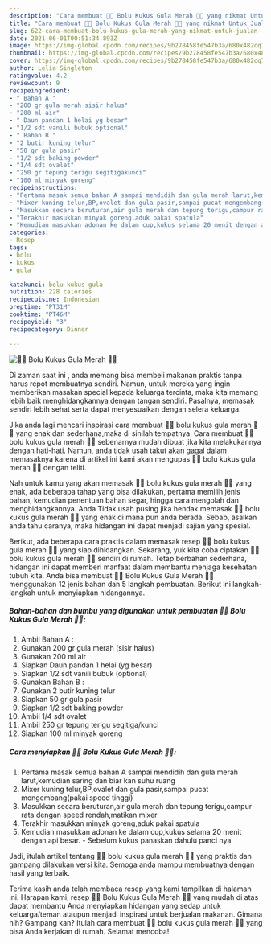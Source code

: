 ```yaml
---
description: "Cara membuat 🧡🧡 Bolu Kukus Gula Merah 🧡🧡 yang nikmat Untuk Jualan"
title: "Cara membuat 🧡🧡 Bolu Kukus Gula Merah 🧡🧡 yang nikmat Untuk Jualan"
slug: 622-cara-membuat-bolu-kukus-gula-merah-yang-nikmat-untuk-jualan
date: 2021-06-01T00:51:34.893Z
image: https://img-global.cpcdn.com/recipes/9b278458fe547b3a/680x482cq70/🧡🧡-bolu-kukus-gula-merah-🧡🧡-foto-resep-utama.jpg
thumbnail: https://img-global.cpcdn.com/recipes/9b278458fe547b3a/680x482cq70/🧡🧡-bolu-kukus-gula-merah-🧡🧡-foto-resep-utama.jpg
cover: https://img-global.cpcdn.com/recipes/9b278458fe547b3a/680x482cq70/🧡🧡-bolu-kukus-gula-merah-🧡🧡-foto-resep-utama.jpg
author: Lelia Singleton
ratingvalue: 4.2
reviewcount: 9
recipeingredient:
- " Bahan A "
- "200 gr gula merah sisir halus"
- "200 ml air"
- " Daun pandan 1 helai yg besar"
- "1/2 sdt vanili bubuk optional"
- " Bahan B "
- "2 butir kuning telur"
- "50 gr gula pasir"
- "1/2 sdt baking powder"
- "1/4 sdt ovalet"
- "250 gr tepung terigu segitigakunci"
- "100 ml minyak goreng"
recipeinstructions:
- "Pertama masak semua bahan A sampai mendidih dan gula merah larut,kemudian saring dan biar kan suhu ruang"
- "Mixer kuning telur,BP,ovalet dan gula pasir,sampai pucat mengembang(pakai speed tinggi)"
- "Masukkan secara beruturan,air gula merah dan tepung terigu,campur rata dengan speed rendah,matikan mixer"
- "Terakhir masukkan minyak goreng,aduk pakai spatula"
- "Kemudian masukkan adonan ke dalam cup,kukus selama 20 menit dengan api besar. Sebelum kukus panaskan dahulu panci nya"
categories:
- Resep
tags:
- bolu
- kukus
- gula

katakunci: bolu kukus gula 
nutrition: 228 calories
recipecuisine: Indonesian
preptime: "PT31M"
cooktime: "PT46M"
recipeyield: "3"
recipecategory: Dinner

---
```



![🧡🧡 Bolu Kukus Gula Merah 🧡🧡](https://img-global.cpcdn.com/recipes/9b278458fe547b3a/680x482cq70/🧡🧡-bolu-kukus-gula-merah-🧡🧡-foto-resep-utama.jpg)

Di zaman  saat ini , anda memang bisa membeli makanan praktis tanpa harus repot membuatnya sendiri. Namun, untuk mereka yang ingin memberikan masakan special kepada keluarga tercinta, maka kita memang lebih baik menghidangkannya dengan tangan sendiri. Pasalnya, memasak sendiri lebih sehat serta dapat menyesuaikan dengan selera keluarga.

Jika anda lagi mencari inspirasi cara membuat 🧡🧡 bolu kukus gula merah 🧡🧡 yang enak dan sederhana,maka di sinilah tempatnya. Cara membuat 🧡🧡 bolu kukus gula merah 🧡🧡  sebenarnya mudah dibuat jika kita melakukannya dengan hati-hati. Namun, anda tidak usah takut akan gagal dalam memasaknya 
karena di artikel ini kami akan mengupas 🧡🧡 bolu kukus gula merah 🧡🧡 dengan teliti.  



Nah untuk kamu yang akan memasak 🧡🧡 bolu kukus gula merah 🧡🧡 yang enak, ada beberapa tahap yang bisa dilakukan, pertama memilih jenis bahan, kemudian penentuan bahan segar, hingga cara mengolah dan menghidangkannya. Anda Tidak usah pusing jika hendak memasak 🧡🧡 bolu kukus gula merah 🧡🧡 yang enak di mana pun anda berada. Sebab, asalkan anda  tahu caranya, maka hidangan ini dapat menjadi sajian yang spesial.

Berikut, ada beberapa cara praktis  dalam memasak resep 🧡🧡 bolu kukus gula merah 🧡🧡 yang siap dihidangkan. Sekarang, yuk kita coba ciptakan 🧡🧡 bolu kukus gula merah 🧡🧡 sendiri di rumah. Tetap berbahan sederhana, hidangan ini dapat memberi manfaat dalam membantu menjaga kesehatan tubuh kita. Anda bisa membuat 🧡🧡 Bolu Kukus Gula Merah 🧡🧡 menggunakan 12 jenis bahan dan 5 langkah pembuatan. Berikut ini langkah-langkah untuk menyiapkan hidangannya.

<!--inarticleads1-->

##### Bahan-bahan dan bumbu yang digunakan untuk pembuatan 🧡🧡 Bolu Kukus Gula Merah 🧡🧡:

1. Ambil  Bahan A :
1. Gunakan 200 gr gula merah (sisir halus)
1. Gunakan 200 ml air
1. Siapkan  Daun pandan 1 helai (yg besar)
1. Siapkan 1/2 sdt vanili bubuk (optional)
1. Gunakan  Bahan B :
1. Gunakan 2 butir kuning telur
1. Siapkan 50 gr gula pasir
1. Siapkan 1/2 sdt baking powder
1. Ambil 1/4 sdt ovalet
1. Ambil 250 gr tepung terigu segitiga/kunci
1. Siapkan 100 ml minyak goreng




<!--inarticleads2-->

##### Cara menyiapkan 🧡🧡 Bolu Kukus Gula Merah 🧡🧡:

1. Pertama masak semua bahan A sampai mendidih dan gula merah larut,kemudian saring dan biar kan suhu ruang
1. Mixer kuning telur,BP,ovalet dan gula pasir,sampai pucat mengembang(pakai speed tinggi)
1. Masukkan secara beruturan,air gula merah dan tepung terigu,campur rata dengan speed rendah,matikan mixer
1. Terakhir masukkan minyak goreng,aduk pakai spatula
1. Kemudian masukkan adonan ke dalam cup,kukus selama 20 menit dengan api besar. - Sebelum kukus panaskan dahulu panci nya




Jadi, itulah artikel tentang  🧡🧡 bolu kukus gula merah 🧡🧡  yang praktis dan gampang dilakukan versi kita. Semoga anda mampu membuatnya dengan hasil yang terbaik. 

Terima kasih anda telah membaca resep yang kami tampilkan di halaman ini. Harapan kami, resep  🧡🧡 Bolu Kukus Gula Merah 🧡🧡 yang mudah di atas dapat membantu Anda menyiapkan hidangan yang sedap untuk keluarga/teman ataupun menjadi inspirasi untuk berjualan makanan. Gimana nih? Gampang kan? Itulah cara membuat 🧡🧡 bolu kukus gula merah 🧡🧡 yang bisa Anda kerjakan di rumah. Selamat mencoba!

